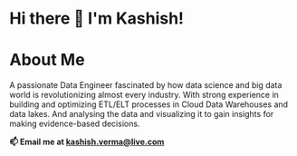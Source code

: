 # **Hi there 👋 I'm Kashish!**

<!--
**kashishverma10/kashishverma10** is a ✨ _special_ ✨ repository because its `README.md` (this file) appears on your GitHub profile.
-->

#  About Me
A passionate Data Engineer fascinated by how data science and big data world is revolutionizing almost every industry. With strong experience in building and optimizing ETL/ELT processes in Cloud Data Warehouses and data lakes. And analysing the data and visualizing it to gain insights for making evidence-based decisions. 


**📫 Email me at kashish.verma@live.com**


